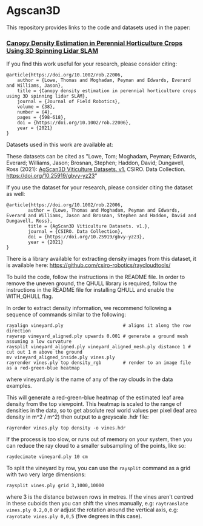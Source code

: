 # Agscan3D
This repository provides links to the code and datasets used in the paper:

### [Canopy Density Estimation in Perennial Horticulture Crops Using 3D Spinning Lidar SLAM](https://onlinelibrary.wiley.com/doi/abs/10.1002/rob.22006)

If you find this work useful for your research, please consider citing:

```
@article{https://doi.org/10.1002/rob.22006,
	author = {Lowe, Thomas and Moghadam, Peyman and Edwards, Everard and Williams, Jason},
	title = {Canopy density estimation in perennial horticulture crops using 3D spinning lidar SLAM},
	journal = {Journal of Field Robotics},
	volume = {38},
	number = {4},
	pages = {598-618},
	doi = {https://doi.org/10.1002/rob.22006},
	year = {2021}
}
```


Datasets used in this work are available at:

These datasets can be cited as "Lowe, Tom; Moghadam, Peyman; Edwards, Everard; Williams, Jason; Brosnan, Stephen; Haddon, David; Dungavell, Ross (2021): [AgScan3D Viticulture Datasets. v1.](https://doi.org/10.25919/gbvy-yz23) CSIRO. Data Collection. https://doi.org/10.25919/gbvy-yz23"

If you use the dataset for your research, please consider citing the dataset as well:

```
@article{https://doi.org/10.1002/rob.22006,
        author = {Lowe, Thomas and Moghadam, Peyman and Edwards, Everard and Williams, Jason and Brosnan, Stephen and Haddon, David and Dungavell, Ross},
        title = {AgScan3D Viticulture Datasets. v1.},
        journal = {CSIRO. Data Collection},
        doi = {https://doi.org/10.25919/gbvy-yz23},
        year = {2021}
}
```


There is a library available for extracting density images from this dataset, it is available here: https://github.com/csiro-robotics/raycloudtools/


To build the code, follow the instructions in the README file. In order to remove the uneven ground, the QHULL library is required, follow the instructions in the README file for installing QHULL and enable the WITH_QHULL flag.

In order to extract density information, we recommend following a sequence of commands similar to the following:

```
rayalign vineyard.ply                      # aligns it along the row direction
raywrap vineyard_aligned.ply upwards 0.001 # generate a ground mesh assuming a low curvature
raysplit vineyard_aligned.ply vineyard_aligned_mesh.ply distance 1 # cut out 1 m above the ground
mv vineyard_aligned_inside.ply vines.ply
rayrender vines.ply top density_rgb        # render to an image file as a red-green-blue heatmap
```

where vineyard.ply is the name of any of the ray clouds in the data examples. 

This will generate a red-green-blue heatmap of the estimated leaf area density from the top viewpoint. This heatmap is scaled to the range of densities in the data, so to get absolute real world values per pixel (leaf area density in m^2 / m^2) then output to a greyscale .hdr file:

```rayrender vines.ply top density -o vines.hdr```

If the process is too slow, or runs out of memory on your system, then you can reduce the ray cloud to a smaller subsampling of the points, like so:

```raydecimate vineyard.ply 10 cm```

To split the vineyard by row, you can use the ```raysplit``` command as a grid with two very large dimensions:

```raysplit vines.ply grid 3,1000,10000```

where 3 is the distance between rows in metres. If the vines aren't centred in these cuboids then you can shift the vines manually, e.g: ```raytranslate vines.ply 0.2,0,0``` or adjust the rotation around the vertical axis, e.g: ```rayrotate vines.ply 0,0,5``` (five degrees in this case).

